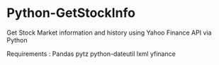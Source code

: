 # Python-GetStockInfo
Get Stock Market information and history using Yahoo Finance API via Python

Requirements :
Pandas
pytz
python-dateutil
lxml
yfinance
